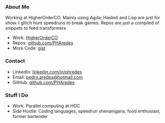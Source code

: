 ### About Me
Working at HigherOrderCO. Mainly using Agda; Haskell and Lisp are just for show. I glitch hunt speedruns to break games. Repos are just a compiled of snippets to feed transformers

- Work: [HigherOrderCO](https://higherorderco.com/)  
- Repos: [github.com/PHAredes](https://github.com/PHAredes)
- More Code: [gist](https://gist.github.com/PHAredes)

### Contact
- LinkedIn: [linkedin.com/in/phredes](https://www.linkedin.com/in/phredes/)  
- Email: [pedro.aredes@hotmail.com](mailto:pedro.aredes@hotmail.com)  
- GitHub: [github.com/PHAredes](https://github.com/PHAredes)

### Stuff I Do
- Work: Parallel computing at HOC  
- Side Hustle: Coding languages, speedrun shenanigans, food enthusiast, former bartender
